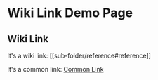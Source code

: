 # Wiki Link Demo Page

## Wiki Link

It's a wiki link: [[sub-folder/reference#reference]]

It's a common link: [Common Link](https://baidu.com)
